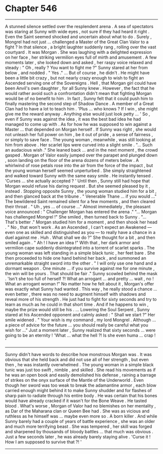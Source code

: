 
# Chapter 546


---

A stunned silence settled over the resplendent arena . A sea of spectators was staring at Sunny with wide eyes , not sure if they had heard it right . Even the Saint seemed shocked and uncertain about what to do .
Surely , Mongrel had not just … challenged a Master of the Great Clan Valor to a fight ?
In that silence , a bright laughter suddenly rang , rolling over the vast courtyard . It was Morgan . She was laughing with a delighted expression on her face , her striking vermilion eyes full of mirth and amusement .
A few moments later , she looked down and asked , her raspy voice relaxed and steady :
" Oh , really ? You want to fight me ?"
Sunny stared at her from below , and nodded .
" Yes ."
… But of course , he didn't . He might have been a little bit crazy , but not nearly crazy enough to wish to fight an Ascended serving one of the Sovereigns . Hell , that Morgan girl could have been Anvil's own daughter , for all Sunny knew .
However , the fact that he would rather avoid such a confrontation didn't mean that fighting Morgan would be of no benefit to him . In fact , Sunny felt that it could push him to finally mastering the second step of Shadow Dance . A member of a Great Clan had to have a lot to teach him .
'Plus … who knows ? If I win , she might give me the reward anyway . Anything else would just look petty … '
So , even if Sunny was against the idea , it was the best bad idea he had managed to come up with .
As for how he was supposed to win against a Master … that depended on Morgan herself . If Sunny was right , she would not unleash her full power on him , be it out of pride , a sense of fairness , or simply to save face .
The young woman , meanwhile , was still looking at him from above . Her scarlet lips were curved into a slight smile .
"... Such an audacious wish ."
She leaned back … and in the next moment , the crowd gasped .
Morgan of Valor easily jumped over the parapet and plunged down , soon landing on the floor of the arena dozens of meters below . A whirlwind of rose petals rose into the air from the force of the impact , but the young woman herself seemed unperturbed . She simply straightened and walked toward Sunny with the same easy smile .
He instantly tensed .
'Curses … she actually accepted ? '
Until then , Sunny still had hope that Morgan would refuse his daring request .
But she seemed pleased by it , instead . Stopping opposite Sunny , the young woman studied him for a bit , and then glanced back at the tribune .
" Venerable Thane … if you would …"
The bewildered Saint remained silent for a few moments , and then cleared their throat .
" Uh , yes … of course …"
Almost immediately , the pleasant voice announced :
" Challenger Morgan has entered the arena ."
"... Morgan has challenged Mongrel !"
She smiled , then turned back to Sunny .
"... That's better ."
Morgan studied him for a moment , and then shook her head .
" No , that won't work . As an Ascended , I can't expect an Awakened — even one as skilled and distinguished as you — to really have a chance in a duel against me . Huh . What shall we do ?"
She thought for a bit , and then smiled again .
" Ah ! I have an idea !"
With that , her dark armor and vermilion cape suddenly disintegrated into a torrent of scarlet sparks . The young woman was left standing in a simple black tunic , her feet bare . She then proceeded to hide one hand behind her back , and summoned an unremarkable straight sword into the other .
" I will only use one hand and a dormant weapon . One minute … if you survive against me for one minute , the win will be yours . That should be fair ."
Sunny scowled behind the mask .
'Isn't she too full of herself ?! What an arrogant … and pretty … wait , no ! What an arrogant woman !"
No matter how he felt about it , Morgan's offer was exactly what Sunny had wanted . This way , he really stood a chance … even better , there was no need to augment himself with shadows and reveal more of his strength .
He just had to fight for sixty seconds and try to learn as much as he could in that short time . And if he happens to win , maybe the prize would still be his .
… Lowering the Soul Serpent , Sunny stared at his Ascended opponent and calmly asked :
" Shall we start ?"
Her smile widened .
" Your wish is my command , my lord Mongrel . Although … a piece of advice for the future … you should really be careful what you wish for …"
Just a moment later , Sunny realized that sixty seconds … were going to be an eternity !
'What … what the hell ?! Is she even huma … crap ! '
***
Sunny didn't have words to describe how monstrous Morgan was . It was obvious that she held back and did not use all of her strength , but even then , he was instantly overwhelmed .
The young woman in a simple black tunic was just too swift , nimble , and skilled . She read his movements as if he was an open book and easily demolished his defense , raining a barrage of strikes on the onyx surface of the Mantle of the Underworld .
Even though her sword was too weak to break the adamantine armor , each blow carried enough might behind it to make Sunny shudder and for flashes of sharp pain to radiate through his entire body . He was certain that his bones would have already cracked if it wasn't for the Bone Weave .
He tasted blood .
What's worse , Morgan of Valor had no blemishes on her mentality , as Dar of the Maharana clan or Queen Bee had . She was as vicious and ruthless as he himself was … maybe even more so .
A born killer .
And while Sunny barely had a couple of years of battle experience , she was an older and much more terrifying beast . She was tempered , her skill was forged and sharpened by thousands of bloody battles … that much was obvious .
Just a few seconds later , he was already barely staying alive .
'Curse it ! How I am supposed to survive that ?! '

---

